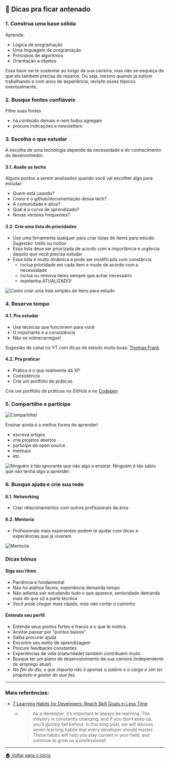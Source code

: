 ## 🤩 Dicas pra ficar antenado

### 1. Construa uma base sólida

Aprenda:
- Lógica de programação
- Uma linguagem de programação
- Princípios de algoritmos
- Orientação a objetos

Essa base vai te sustentar ao longo da sua carreira, mas não se esqueça de que ela também precisa de reparos. Ou seja, mesmo quando já estiver trabalhando e com anos de experiência, revisite esses tópicos eventualmente.

### 2. Busque fontes confiáveis

Filtre suas fontes
- há conteúdo demais e nem todos agregam
- procure indicações e newsletters

### 3. Escolha o que estudar

A escolha de uma tecnologia depende da necessidade e do conhecimento do desenvolvedor.

#### 3.1. Avalie as techs

Alguns pontos a serem analisados quando você vai escolher algo para estudar:
- Quem está usando?
- Como é o github/documentação dessa tech?
- A comunidade é ativa?
- Qual é a curva de aprendizado?
- Novas versões frequentes?

#### 3.2. Crie uma lista de prioridades

- Use uma ferramenta qualquer para criar listas de items para estudo. Sugestão: trello ou notion
- Essa lista deve ser priorizada de acordo com a importância e urgência daquilo que você precisa estudar
- Essa lista é muito dinâmica e pode ser modificada com constância
    - inclua prioridade em cada item e mude de acordo com a necessidade
    - inclua ou remova items sempre que achar necessário
    - mantenha ATUALIZADO!

![Como criar uma lista simples de itens para estudo](./../../assets/images/tips/tips-03.png)

### 4. Reserve tempo

#### 4.1. Pra estudar

- Use técnicas que funcionem para você
- O importante é a consistência
- Não se sobrecarregue!

Sugestão de canal no YT com dicas de estudo muito boas: [Thomas Frank](youtube.com/c/Thomasfrank)

#### 4.2. Pra praticar
- Prática é o que realmente dá XP
- Consistência
- Crie um portfólio de práticas

Crie um portfolio de práticas no GitHub e no [Codepen](https://codepen.io)

### 5. Compartilhe e participe

![Compartilhe!](./../../assets/images/tips/tips-05.gif)


Ensinar ainda é a melhor forma de aprender!
- escreva artigos
- crie projetos abertos
- participe de open source
- meetups
- etc

![Ninguém é tão ignorante que não algo a ensinar. Ninguém é tão sábio que não tenha algo a aprender.](./../../assets/images/tips/tips-05-1.jpg)

### 6. Busque ajuda e crie sua rede

#### 6.1. Networking
- Criar relacionamentos com outros profissionais da área

#### 6.2. Mentoria
- Profissionais mais experientes podem te ajudar com dicas e experiências que já viveram

![Mentoria](./../../assets/images/tips/tips-06.png)

### Dicas bônus

#### Siga seu ritmo

- Paciência é fundamental
- Não há atalhos fáceis, experiência demanda tempo
- Não adianta sair estudando tudo o que aparece, senioridade demanda mais do que só a parte técnica
- _Você pode chegar mais rápido, mas não cortar o caminho_

#### Entenda seu perfil

- Entenda seus pontos fortes e fracos e o que te motiva
- Aceitar passar por "pontos baixos"
- Saiba procurar ajuda
- Encontre seu estilo de aprendizagem
- Procure feedbacks constantes
- Experiências de vida (maturidade) também contribuem muito
- Busque ter um plano de desenvolvimento da sua carreira (independente do emprego atual)
- _No fim do dia, o que importa não é apenas o salário e o cargo e sim ter propósito e gostar do que faz_

---

### Mais referências:
- [7 Learning Habits for Developers: Reach Skill Goals in Less Time](sitepoint.com/learning-habits-for-developers/?utm_source=rss)
    - > As a developer, it’s important to always be learning. The industry is constantly changing, and if you don’t keep up, you’ll quickly fall behind. In this blog post, we will discuss seven learning habits that every developer should master. These habits will help you stay current in your field, and continue to grow as a professional!

---

[🏠 Voltar para o início](./../../README.md)